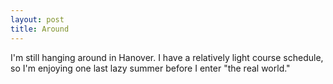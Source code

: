 ```yaml
--- 
layout: post
title: Around
---
```

I'm still hanging around in Hanover. I have a relatively light course schedule, so I'm enjoying one last lazy summer before I enter "the real world."
